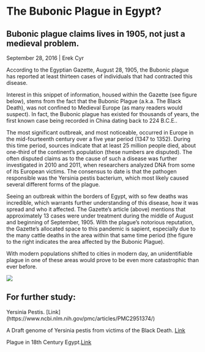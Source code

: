 <h1>The Bubonic Plague in Egypt?</h1>
<h2>Bubonic plague claims lives in 1905, not just a medieval problem.</h2>
September 28, 2016 | Erek Cyr

According to the Egyptian Gazette, August 28, 1905, the Bubonic plague has reported at least thirteen cases of individuals that had contracted this disease.

Interest in this snippet of information, housed within the Gazette (see figure below), stems from the fact that the Bubonic Plague (a.k.a. The Black Death), was not confined to Medieval Europe (as many readers would suspect). In fact, the Bubonic plague has existed for thousands of years, the first known case being recorded in China dating back to 224 B.C.E..

The most significant outbreak, and most noticeable, occurred in Europe in the mid-fourteenth century over a five year period (1347 to 1352). During this time period, sources indicate that at least 25 million people died, about one-third of the continent’s population (these numbers are disputed). The often disputed claims as to the cause of such a disease was further investigated in 2010 and 2011, when researchers analyzed DNA from some of its European victims. The consensus to date is that the pathogen responsible was the Yersinia pestis bacterium, which most likely caused several different forms of the plague.

Seeing an outbreak within the borders of Egypt, with so few deaths was incredible, which warrants further understanding of this disease, how it was spread and who it affected. The Gazette’s article (above) mentions that approximately 13 cases were under treatment during the middle of August and beginning of September, 1905. With the plague’s notorious reputation, the Gazette’s allocated space to this pandemic is sapient, especially due to the many cattle deaths in the area within that same time period (the figure to the right indicates the area affected by the Bubonic Plague).

With modern populations shifted to cities in modern day, an unidentifiable plague in one of these areas would prove to be even more catastrophic than ever before.

![](http://www.vox.com/2016/4/17/11435620/black-death-europe-gif)

<h2>For further study:</h2>
Yersinia Pestis. [Link](https://www.ncbi.nlm.nih.gov/pmc/articles/PMC2951374/)

A Draft genome of Yersinia pestis from victims of the Black Death. [Link](www.nature.com/nature/journal/v478/n7370/full/nature10549.html)

Plague in 18th Century Egypt.[Link](https://contagions.wordpress.com/2010/05/26/plague-in-18th-century-egypt/)
